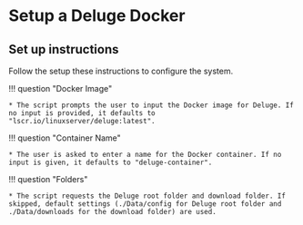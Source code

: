 # Setup a Deluge Docker

## Set up instructions
Follow the setup these instructions to configure the system.

!!! question "Docker Image"

    * The script prompts the user to input the Docker image for Deluge. If no input is provided, it defaults to "lscr.io/linuxserver/deluge:latest".

!!! question "Container Name"

    * The user is asked to enter a name for the Docker container. If no input is given, it defaults to "deluge-container".

!!! question "Folders"

    * The script requests the Deluge root folder and download folder. If skipped, default settings (./Data/config for Deluge root folder and ./Data/downloads for the download folder) are used.

